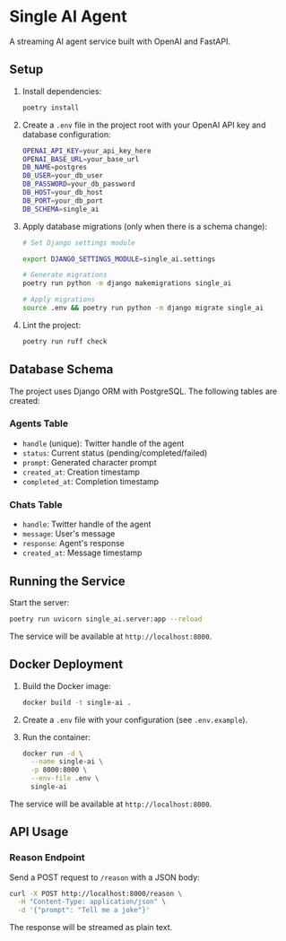 # Single AI Agent

A streaming AI agent service built with OpenAI and FastAPI.

## Setup

1. Install dependencies:

   ```bash
   poetry install
   ```

2. Create a `.env` file in the project root with your OpenAI API key and database configuration:

   ```bash
   OPENAI_API_KEY=your_api_key_here
   OPENAI_BASE_URL=your_base_url
   DB_NAME=postgres
   DB_USER=your_db_user
   DB_PASSWORD=your_db_password
   DB_HOST=your_db_host
   DB_PORT=your_db_port
   DB_SCHEMA=single_ai
   ```

3. Apply database migrations (only when there is a schema change):

   ```bash
   # Set Django settings module

   export DJANGO_SETTINGS_MODULE=single_ai.settings

   # Generate migrations
   poetry run python -m django makemigrations single_ai

   # Apply migrations
   source .env && poetry run python -m django migrate single_ai
   ```

4. Lint the project:

   ```bash
   poetry run ruff check
   ```

## Database Schema

The project uses Django ORM with PostgreSQL. The following tables are created:

### Agents Table

- `handle` (unique): Twitter handle of the agent
- `status`: Current status (pending/completed/failed)
- `prompt`: Generated character prompt
- `created_at`: Creation timestamp
- `completed_at`: Completion timestamp

### Chats Table

- `handle`: Twitter handle of the agent
- `message`: User's message
- `response`: Agent's response
- `created_at`: Message timestamp

## Running the Service

Start the server:

```bash
poetry run uvicorn single_ai.server:app --reload
```

The service will be available at `http://localhost:8000`.

## Docker Deployment

1. Build the Docker image:

   ```bash
   docker build -t single-ai .
   ```

2. Create a `.env` file with your configuration (see `.env.example`).

3. Run the container:

   ```bash
   docker run -d \
     --name single-ai \
     -p 8000:8000 \
     --env-file .env \
     single-ai
   ```

The service will be available at `http://localhost:8000`.

## API Usage

### Reason Endpoint

Send a POST request to `/reason` with a JSON body:

```bash
curl -X POST http://localhost:8000/reason \
  -H "Content-Type: application/json" \
  -d '{"prompt": "Tell me a joke"}'
```

The response will be streamed as plain text.
